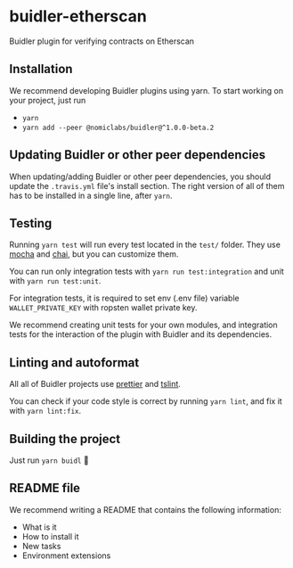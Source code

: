 # buidler-etherscan
Buidler plugin for verifying contracts on Etherscan

## Installation

We recommend developing Buidler plugins using yarn. To start working on your project, just run

- `yarn`
- `yarn add --peer @nomiclabs/buidler@^1.0.0-beta.2`

## Updating Buidler or other peer dependencies

When updating/adding Buidler or other peer dependencies, you should update the `.travis.yml` file's install section. The right version of all of them has to be installed in a single line, after `yarn`.

## Testing

Running `yarn test` will run every test located in the `test/` folder. They use [mocha](https://mochajs.org) and [chai](https://www.chaijs.com/), but you can customize them.

You can run only integration tests with `yarn run test:integration` and unit with `yarn run test:unit`.

For integration tests, it is required to set env (.env file) variable `WALLET_PRIVATE_KEY` with ropsten wallet private key.

We recommend creating unit tests for your own modules, and integration tests for the interaction of the plugin with Buidler and its dependencies.

## Linting and autoformat

All all of Buidler projects use [prettier](https://prettier.io/) and [tslint](https://palantir.github.io/tslint/).

You can check if your code style is correct by running `yarn lint`, and fix it with `yarn lint:fix`.

## Building the project

Just run `yarn buidl` ️👷‍

## README file

We recommend writing a README that contains the following information:

* What is it
* How to install it
* New tasks
* Environment extensions
